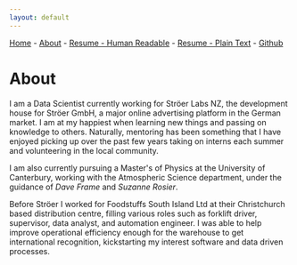 ```yaml
---
layout: default
---
```


[Home](./pages/index.md)  - 
[About](./pages/about.md)  - 
[Resume - Human Readable](./resources/Resume-DS.pdf)  - 
[Resume - Plain Text](./resources/Resume-DS-PlainText.pdf)  - 
[Github](https://github.com/Graphight)

# About

I am a Data Scientist currently working for Ströer Labs NZ, the development house for Ströer GmbH, a major online advertising platform in the German market. 
I am at my happiest when learning new things and passing on knowledge to others. Naturally, mentoring has been something that I have enjoyed picking up over the past few years taking on interns each summer and volunteering in the local community.

I am also currently pursuing a Master's of Physics at the University of Canterbury, working with the Atmospheric Science department, under the guidance of *Dave Frame* and *Suzanne Rosier*.

Before Ströer I worked for Foodstuffs South Island Ltd at their Christchurch based distribution centre, filling various roles such as forklift driver, supervisor, data analyst, and automation engineer. 
I was able to help improve operational efficiency enough for the warehouse to get international recognition, kickstarting my interest software and data driven processes.
